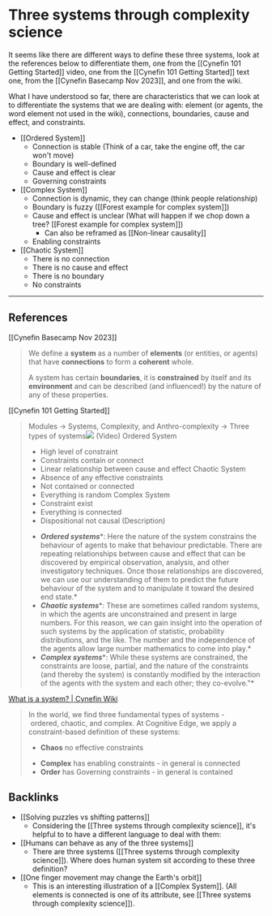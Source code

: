 # Three systems through complexity science

It seems like there are different ways to define these three systems, look at the references below to differentiate them, one from the [[Cynefin 101 Getting Started]] video, one from the [[Cynefin 101 Getting Started]] text one, from the [[Cynefin Basecamp Nov 2023]], and one from the wiki.

What I have understood so far, there are characteristics that we can look at to differentiate the systems that we are dealing with: element (or agents, the word element not used in the wiki), connections, boundaries, cause and effect, and constraints.

- [[Ordered System]]
  - Connection is stable (Think of a car, take the engine off, the car won't move)
  - Boundary is well-defined
  - Cause and effect is clear
  - Governing constraints
- [[Complex System]]
  - Connection is dynamic, they can change (think people relationship)
  - Boundary is fuzzy ([[Forest example for complex system]])
  - Cause and effect is unclear (What will happen if we chop down a tree? [[Forest example for complex system]])
    - Can also be reframed as [[Non-linear causality]]
  - Enabling constraints
- [[Chaotic System]]
  - There is no connection
  - There is no cause and effect
  - There is no boundary
  - No constraints

---
## References
[[Cynefin Basecamp Nov 2023]]
> We define a **system** as a number of **elements** (or entities, or agents) that have **connections** to form a **coherent** whole.
> 
> A system has certain **boundaries**, it is **constrained** by itself and its **environment** and can be described (and influenced!) by the nature of any of these properties.

[[Cynefin 101 Getting Started]]
> Modules -> Systems, Complexity, and Anthro-complexity -> Three types of systems![](image.png)
> (Video)
> Ordered System
> - High level of constraint
> - Constraints contain or connect
> - Linear relationship between cause and effect
> Chaotic System
> - Absence of any effective constraints
> - Not contained or connected
> - Everything is random
> Complex System
> - Constraint exist
> - Everything is connected
> - Dispositional not causal
> (Description)
> * ***Ordered systems****: Here the nature of the system constrains the behaviour of agents to make that behaviour predictable. There are repeating relationships between cause and effect that can be discovered by empirical observation, analysis, and other investigatory techniques. Once those relationships are discovered, we can use our understanding of them to predict the future behaviour of the system and to manipulate it toward the desired end state.*
> * ***Chaotic systems****: These are sometimes called random systems, in which the agents are unconstrained and present in large numbers. For this reason, we can gain insight into the operation of such systems by the application of statistic, probability distributions, and the like. The number and the independence of the agents allow large number mathematics to come into play.*
> * ***Complex systems****: While these systems are constrained, the constraints are loose, partial, and the nature of the constraints (and thereby the system) is constantly modified by the interaction of the agents with the system and each other; they co-evolve."*

[What is a system? | Cynefin Wiki](https://cynefin.io/wiki/What_is_a_system%3F)
> In the world, we find three fundamental types of systems - ordered, chaotic, and complex. At Cognitive Edge, we apply a constraint-based definition of these systems: 
> - **Chaos** no effective constraints
> * **Complex** has enabling constraints - in general is connected
> * **Order** has Governing constraints - in general is contained

## Backlinks
* [[Solving puzzles vs shifting patterns]]
	* Considering the [[Three systems through complexity science]], it's helpful to to have a different language to deal with them:
* [[Humans can behave as any of the three systems]]
	* There are three systems ([[Three systems through complexity science]]). Where does human system sit according to these three definition?
* [[One finger movement may change the Earth's orbit]]
	* This is an interesting illustration of a [[Complex System]]. (All elements is connected is one of its attribute, see [[Three systems through complexity science]]).

<!-- #evergreen -->

<!-- {BearID:4A9C7EC8-3E57-4B87-9EC1-2B0B54039285} -->
